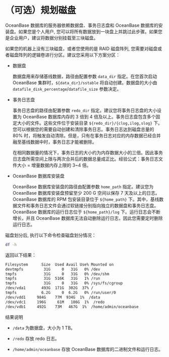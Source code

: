 # （可选）规划磁盘

OceanBase 数据库的服务器依赖数据盘、事务日志盘和 OceanBase 数据库的安装盘。如果您是个人用户, 您可以将所有数据放到一块盘上并跳过此步骤。如果您是企业用户，建议将数据分别挂载至三块磁盘。

如果您的机器上没有三块磁盘，或者您使用的是 RAID 磁盘阵列, 您需要对磁盘或者磁盘阵列的逻辑卷进行分区。建议您采用以下方案分区：

* 数据盘

  数据盘用来存储基线数据，路径由配置参数 `data_dir` 指定。在您首次启动 OceanBase 集群时，`${data_dir}/sstable` 将自动创建。数据盘的大小由 `datafile_disk_percentage`/`datafile_size` 参数决定。
  
* 事务日志盘

  事务日志盘的路径由配置参数 `redo_dir` 指定。建议您将事务日志盘的大小设置为 OceanBase 数据库内存的 3 倍到 4 倍及以上。事务日志盘包含多个固定大小的文件。这些文件位于安装目录 `${redo_dir}/{clog,ilog,slog}` 下。您可以根据您的需要自动创建和清除事务日志。事务日志达到磁盘总量的 80% 时，将触发自动清除。但是，只有在事务日志对应的内存数据已经合并融至基线数据中时，事务日志才能被删除。
  
  在相同数据量的情况下，事务日志的大小约为内存数据大小的三倍。因此事务日志盘所需空间上限与两次合并后的数据总量成正比。经验公式：事务日志文件大小 = 增量数据内存上限的 3~4 倍。
  
* OceanBase 数据库安装盘

  OceanBase 数据库安装盘的路径由配置参数 `home_path` 指定。建议您为 OceanBase 数据库安装盘预留至少 200 G 空间以保存 7 天及以上的日志。OceanBase 数据库的 RPM 包安装目录位于 `${home_path}` 下。其中，基线数据文件和事务日志文件会通过软链接分别指向独立的数据盘和事务日志盘。OceanBase 数据库的运行日志位于 `${home_path}/log` 下。运行日志会不断增长，并且 OceanBase 数据库无法自动删除运行日志，因此您需要定时删除运行日志。
  
磁盘划分后, 执行以下命令检查磁盘划分情况：

```bash
df -h
```

返回以下结果：

```bash
Filesystem      Size  Used Avail Use% Mounted on
devtmpfs         31G     0   31G   0% /dev
tmpfs            31G     0   31G   0% /dev/shm
tmpfs            31G  516K   31G   1% /run
tmpfs            31G     0   31G   0% /sys/fs/cgroup
/dev/vda1       493G  171G  302G  37% /
tmpfs           6.2G     0  6.2G   0% /run/user/0
/dev/vdd1     984G    77M  934G  1%  /data
/dev/vdc1     196G     61M   186G  1%  /redo
/dev/vdb1     492G    73M   467G  1%  /home/admin/oceanbase
```

结果说明

* `/data` 为数据盘，大小为 1 TB。
  
* `/redo` 存放 redo 日志。
  
* `/home/admin/oceanbase` 存放 OceanBase 数据库的二进制文件和运行日志。
